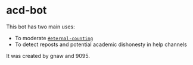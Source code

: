 # acd-bot

This bot has two main uses:

* To moderate [`#eternal-counting`](https://discord.com/channels/493173110799859713/638690281910173697)
* To detect reposts and potential academic dishonesty in help channels

It was created by gnaw and 9095.

